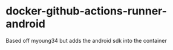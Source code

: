 # docker-github-actions-runner-android
Based off myoung34 but adds the android sdk into the container
